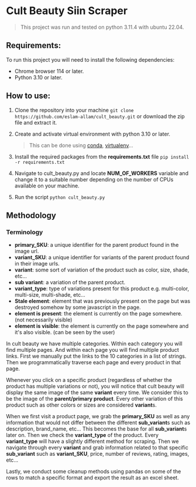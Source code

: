 # Cult Beauty Siin Scraper

> This project was run and tested on python 3.11.4 with ubuntu 22.04. 

## Requirements:

To run this project you will need to install the following dependencies:

- Chrome browser 114 or later.
- Python 3.10 or later.

## How to use:

1. Clone the repository into your machine ```git clone https://github.com/eslam-allam/cult_beauty.git``` or download the zip file and extract it.

2. Create and activate virtual environment with python 3.10 or later.
   > This can be done using [conda](https://conda.io/projects/conda/en/latest/user-guide/tasks/manage-environments.html#activating-an-environment), [virtualenv](https://docs.python.org/3/library/venv.html)...
3. Install the required packages from the **requirements.txt** file ```pip install -r requirements.txt```
4. Navigate to cult_beauty.py and locate **NUM_OF_WORKERS** variable and change it to a suitable number depending on the number of CPUs available on your machine.
5. Run the script ```python cult_beauty.py```

## Methodology

### Terminology

- **primary_SKU**: a unique identifier for the parent product found in the image url.
- **variant_SKU**: a unique identifier for variants of the parent product found in their image urls.
- **variant**: some sort of variation of the product such as color, size, shade, etc...
- **sub variant**: a variation of the parent product.
- **variant_type**: type of variations present for this product e.g. multi-color, multi-size, multi-shade, etc...
- **Stale element**: element that was previously present on the page but was destroyed somehow by some javascript in the page.
-  **element is present**: the element is currently on the page somewhere. (not necessarily visible)
-  **element is visible**: the element is currently on the page somewhere and it's also visible. (can be seen by the user)

In cult beauty we have multiple categories. Within each category you will find multiple pages. And within each page you will find multiple product links. First we manually put the links to the 10 categories in a list of strings. Then we programmatically traverse each page and every product in that page. 

Whenever you click on a specific product (regardless of whether the product has multiple variations or not), you will notice that cult beauty will display the same image of the same **variant** every time. We consider this to be the image of the **parent/primary product**. Every other variation of this product such as other colors or sizes are considered **variant**s.

When we first visit a product page, we grab the **primary_SKU** as well as any information that would not differ between the different **sub_variant**s such as description, brand_name, etc... This becomes the base for all **sub_variant**s later on. Then we check the **variant_type** of the product. Every **variant_type** will have a slightly different method for scraping. Then we navigate through every **variant** and grab information related to that specific **sub_variant** such as **variant_SKU**, price, number of reviews, rating, images, etc...

Lastly, we conduct some cleanup methods using pandas on some of the rows to match a specific format and export the result as an excel sheet.